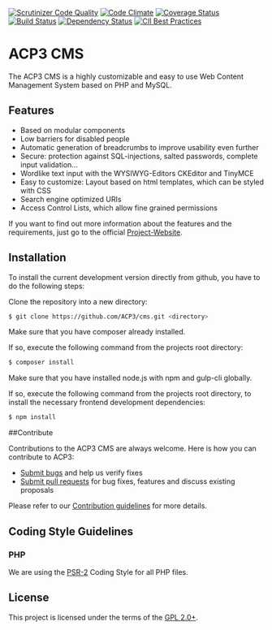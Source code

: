 [![Scrutinizer Code Quality](https://scrutinizer-ci.com/g/ACP3/cms/badges/quality-score.png?b=develop)](https://scrutinizer-ci.com/g/ACP3/cms/?branch=develop)
[![Code Climate](https://codeclimate.com/github/ACP3/cms/badges/gpa.svg)](https://codeclimate.com/github/ACP3/cms)
[![Coverage Status](https://coveralls.io/repos/github/ACP3/cms/badge.svg?branch=develop)](https://coveralls.io/github/ACP3/cms?branch=develop)
[![Build Status](https://travis-ci.org/ACP3/cms.svg)](https://travis-ci.org/ACP3/cms)
[![Dependency Status](https://www.versioneye.com/user/projects/57f64a469907da003a1a64d1/badge.svg?style=flat)](https://www.versioneye.com/user/projects/57f64a469907da003a1a64d1)
[![CII Best Practices](https://bestpractices.coreinfrastructure.org/projects/481/badge)](https://bestpractices.coreinfrastructure.org/projects/481)

# ACP3 CMS
The ACP3 CMS is a highly customizable and easy to use Web Content Management System based on PHP and MySQL. 

## Features

* Based on modular components
* Low barriers for disabled people
* Automatic generation of breadcrumbs to improve usability even further
* Secure: protection against SQL-injections, salted passwords, complete input validation...
* Wordlike text input with the WYSIWYG-Editors CKEditor and TinyMCE
* Easy to customize: Layout based on html templates, which can be styled with CSS
* Search engine optimized URIs
* Access Control Lists, which allow fine grained permissions 

If you want to find out more information about the features and the requirements, just go to the official [Project-Website](http://www.acp3-cms.net).

## Installation

To install the current development version directly from github, you have to do the following steps:

Clone the repository into a new directory:
```sh
$ git clone https://github.com/ACP3/cms.git <directory>
```

Make sure that you have composer already installed.

If so, execute the following command from the projects root directory:

```sh
$ composer install
```

Make sure that you have installed node.js with npm and gulp-cli globally.

If so, execute the following command from the projects root directory, to install the necessary frontend development dependencies:
```sh
$ npm install
```

##Contribute

Contributions to the ACP3 CMS are always welcome. Here is how you can contribute to ACP3:

- [Submit bugs](https://github.com/ACP3/cms/issues) and help us verify fixes
- [Submit pull requests](https://github.com/ACP3/cms/pulls) for bug fixes, features and discuss existing proposals

Please refer to our [Contribution guidelines](https://github.com/ACP3/cms/blob/master/CONTRIBUTING.md) for more details.

## Coding Style Guidelines
### PHP
We are using the [PSR-2](https://github.com/php-fig/fig-standards/blob/master/accepted/PSR-2-coding-style-guide.md) Coding Style for all PHP files.

## License

This project is licensed under the terms of the [GPL 2.0+](https://github.com/ACP3/cms/blob/master/LICENCE).
